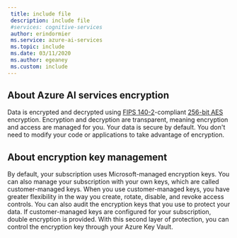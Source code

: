 ```yaml
---
 title: include file
 description: include file
 #services: cognitive-services
 author: erindormier
 ms.service: azure-ai-services
 ms.topic: include
 ms.date: 03/11/2020
 ms.author: egeaney
 ms.custom: include
---
```


## About Azure AI services encryption

Data is encrypted and decrypted using [FIPS 140-2](https://en.wikipedia.org/wiki/FIPS_140-2)-compliant [256-bit AES](https://en.wikipedia.org/wiki/Advanced_Encryption_Standard) encryption. Encryption and decryption are transparent, meaning encryption and access are managed for you. Your data is secure by default. You don't need to modify your code or applications to take advantage of encryption.

## About encryption key management

By default, your subscription uses Microsoft-managed encryption keys. You can also manage your subscription with your own keys, which are called customer-managed keys. When you use customer-managed keys, you have greater flexibility in the way you create, rotate, disable, and revoke access controls. You can also audit the encryption keys that you use to protect your data. If customer-managed keys are configured for your subscription, double encryption is provided. With this second layer of protection, you can control the encryption key through your Azure Key Vault.
